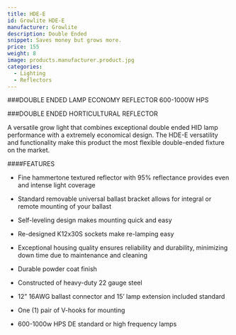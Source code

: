 ```yaml
---
title: HDE-E
id: Growlite HDE-E
manufacturer: Growlite
description: Double Ended
snippet: Saves money but grows more.
price: 155
weight: 8
image: products.manufacturer.product.jpg
categories:
  - Lighting
  - Reflectors
---
```


###DOUBLE ENDED LAMP ECONOMY REFLECTOR
600-1000W HPS

###DOUBLE ENDED HORTICULTURAL REFLECTOR

A versatile grow light that combines exceptional double ended HID lamp performance with a extremely economical design. The HDE-E versatility and functionality make this product the most flexible double-ended fixture on the market.

####FEATURES

* Fine hammertone textured reflector with 95% reflectance provides even and intense
 light coverage

* Standard removable universal ballast bracket allows for integral or remote mounting of
  your ballast

* Self-leveling design makes mounting quick and easy

* Re-designed K12x30S sockets make re-lamping easy

* Exceptional housing quality ensures reliability and durability, minimizing down time due to
 maintenance and cleaning

* Durable powder coat finish

* Constructed of heavy-duty 22 gauge steel

* 12” 16AWG ballast connector and 15’ lamp extension included standard

* One (1) pair of V-hooks for mounting

* 600-1000w HPS DE standard or high frequency lamps
